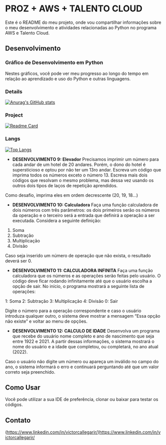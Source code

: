 # PROZ + AWS + TALENTO CLOUD

Este é o README do meu projeto, onde vou compartilhar informações sobre o meu desenvolvimento e atividades relacionadas ao Python no programa AWS e Talento Cloud.

## Desenvolvimento

### Gráfico de Desenvolvimento em Python
Nestes gráficos, você pode ver meu progresso ao longo do tempo em relação ao aprendizado e uso do Python e outras linguagens.

### Details
[![Anurag's GitHub stats](https://github-readme-stats.vercel.app/api?username=VictorCallegari&show_icons=true&theme=dark)](https://github.com/anuraghazra/github-readme-stats)

### Project

[![Readme Card](https://github-readme-stats.vercel.app/api/pin/?username=VictorCallegari&repo=desenvolvimentoTalendoCloud&theme=dark)](https://github.com/anuraghazra/github-readme-stats)

### Langs

[![Top Langs](https://github-readme-stats.vercel.app/api/top-langs/?username=VictorCallegari&layout=compact)](https://github.com/anuraghazra/github-readme-stats)



- **DESENVOLVIMENTO 9: Elevador**
Precisamos imprimir um número para cada andar de um hotel de 20 andares. Porém, o dono do hotel é supersticioso e optou por não ter um 13ro andar.
Escreva um código que imprima todos os números exceto o número 13.
Escreva mais dois códigos que resolvam o mesmo problema, mas dessa vez usando os outros dois tipos de laços de repetição aprendidos.

Como desafio, imprima eles em ordem decrescente (20, 19, 18...)

- **DESENVOLVIMENTO 10: Calculadora**
Faça uma função calculadora de dois números com três parâmetros: os dois primeiros serão os números da operação e o terceiro será a entrada que definirá a operação a ser executada. Considera a seguinte definição:
1. Soma
2. Subtração
3. Multiplicação
4. Divisão

Caso seja inserido um número de operação que não exista, o resultado deverá ser 0.

- **DESENVOLVIMENTO 11: CALCULADORA INFINITA**
Faça uma função calculadora que os números e as operações serão feitas pelo usuário. O código deve ficar rodando infinitamente até que o usuário escolha a opção de sair. No início, o programa mostrará a seguinte lista de operações:

1: Soma
2: Subtração
3: Multiplicação
4: Divisão
0: Sair

Digite o número para a operação correspondente e caso o usuário introduza qualquer outro, o sistema deve mostrar a mensagem “Essa opção não existe” e voltar ao menu de opções.

- **DESENVOLVIMENTO 12: CALCULO DE IDADE**
Desenvolva um programa que recebe do usuário nome completo e ano de nascimento que seja entre 1922 e 2021.
A partir dessas informações, o sistema mostrará o nome do usuário e a idade que completou, ou completará, no ano atual (2022).

Caso o usuário não digite um número ou apareça um inválido no campo do ano, o sistema informará o erro e continuará perguntando até que um valor correto seja preenchido.


## Como Usar

Você pode utilizar a sua IDE de preferência, clonar ou baixar para testar os códigos.


## Contato

(https://www.linkedin.com/in/victorcallegarir/)https://www.linkedin.com/in/victorcallegarir/
